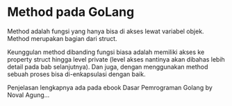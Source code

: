 # Method pada GoLang

Method adalah fungsi yang hanya bisa di akses lewat variabel objek. Method merupakan bagian dari struct.

Keunggulan method dibanding fungsi biasa adalah memiliki akses ke property struct hingga level private (level akses nantinya akan dibahas lebih detail pada bab selanjutnya). Dan juga, dengan menggunakan method sebuah proses bisa di-enkapsulasi dengan baik.

Penjelasan lengkapnya ada pada ebook Dasar Pemrograman Golang by Noval Agung...
